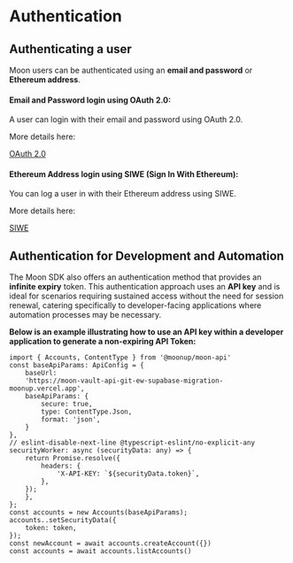 # Authentication



## Authenticating a user

Moon users can be authenticated using an **email and password** or **Ethereum address**.

#### Email and Password login using OAuth 2.0:

A user can login with their email and password using OAuth 2.0.

More details here:

[OAuth 2.0](oauth-2-0-bb827a25ff8f4952abd36548961d97be.md)

#### Ethereum Address login using SIWE (Sign In With Ethereum):

You can log a user in with their Ethereum address using SIWE.

More details here:

[SIWE](siwe-d911f742cd684feca1f334c41c785602.md)

## **Authentication for Development and Automation**

The Moon SDK also offers an authentication method that provides an **infinite expiry** token. This authentication approach uses an **API key** and is ideal for scenarios requiring sustained access without the need for session renewal, catering specifically to developer-facing applications where automation processes may be necessary.

**Below is an example illustrating how to use an API key within a developer application to generate a non-expiring API Token:**

```tsx
import { Accounts, ContentType } from '@moonup/moon-api'
const baseApiParams: ApiConfig = {
    baseUrl:
    'https://moon-vault-api-git-ew-supabase-migration-moonup.vercel.app',
    baseApiParams: {
        secure: true,
        type: ContentType.Json,
        format: 'json',
    }
},
// eslint-disable-next-line @typescript-eslint/no-explicit-any
securityWorker: async (securityData: any) => {
    return Promise.resolve({
        headers: {
            'X-API-KEY: `${securityData.token}`,
        },
    });
    },
};
const accounts = new Accounts(baseApiParams);
accounts..setSecurityData({
    token: token,
});
const newAccount = await accounts.createAccount({})
const accounts = await accounts.listAccounts()
```

